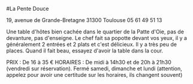#La Pente Douce

  19, avenue de Grande-Bretagne
  31300 Toulouse
  05 61 49 51 13

Une table d'hôtes bien cachée dans le quartier de la Patte d'Oie, pas de devanture, pas d'enseigne. 
Le chef fait sa popotte devant vos yeux, il y a généralement 2 entrées et 2 plats et c'est délicieux.
Il y a très peu de places. Quand il fait beau, essayez d'avoir la table dans la cour.

PRIX : De 16 à 35 €
HORAIRES : De midi à 14h30 et de 20h à 21h30 (vendredi sur réservation). Fermé samedi, dimanche et lundi (attention, appelez pour avoir une certitude sur les horaires, ils changent souvent)
